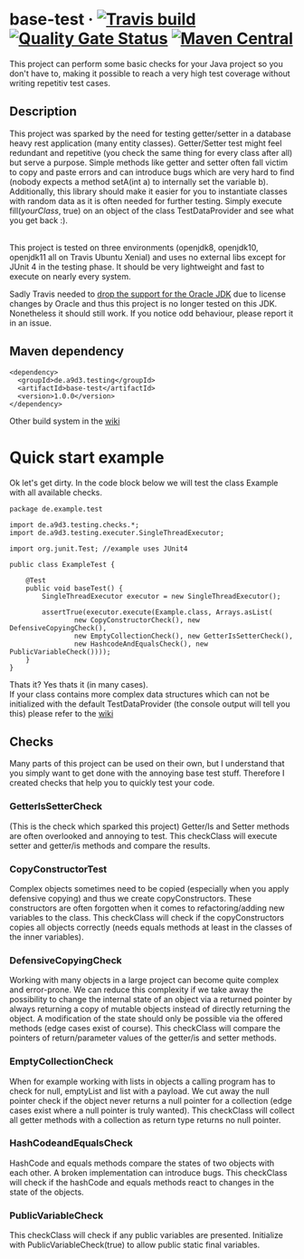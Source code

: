 # base-test &middot; [![Travis build](https://api.travis-ci.com/Mixermachine/base-test.svg?branch=master)](https://travis-ci.com/Mixermachine/base-test) [![Quality Gate Status](https://sonarcloud.io/api/project_badges/measure?project=Mixermachine_base-test&metric=alert_status)](https://sonarcloud.io/dashboard?id=Mixermachine_base-test) [![Maven Central](https://img.shields.io/maven-central/v/de.a9d3.testing/base-test)](https://search.maven.org/artifact/de.a9d3.testing/base-test)

This project can perform some basic checks for your Java project so you don't have to, making it possible to reach a very high test coverage without writing repetitiv test cases.

## Description
This project was sparked by the need for testing getter/setter in a database heavy rest application (many entity classes).
Getter/Setter test might feel redundant and repetitive (you check the same thing for every class after all) but serve a purpose. 
Simple methods like getter and setter often fall victim to copy and paste errors and can introduce bugs which are very hard to find (nobody expects a method setA(int a) to internally set the variable b).
Additionally, this library should make it easier for you to instantiate classes with random data as it is often needed for further testing.
Simply execute fill(*yourClass*, true) on an object of the class TestDataProvider and see what you get back :).

<br/>
This project is tested on three environments (openjdk8, openjdk10, openjdk11 all on Travis Ubuntu Xenial) and uses no external libs except for JUnit 4 in the testing phase.
It should be very lightweight and fast to execute on nearly every system.

Sadly Travis needed to [drop the support for the Oracle JDK](https://github.com/sormuras/bach/issues/56) due to license changes by Oracle
and thus this project is no longer tested on this JDK.
Nonetheless it should still work. If you notice odd behaviour, please report it in an issue.

## Maven dependency
```
<dependency>
  <groupId>de.a9d3.testing</groupId>
  <artifactId>base-test</artifactId>
  <version>1.0.0</version>
</dependency>
```
Other build system in the [wiki](https://github.com/Mixermachine/base-test/wiki/Download-and-Install)

# Quick start example
Ok let's get dirty. In the code block below we will test the class Example with all available checks.
```
package de.example.test

import de.a9d3.testing.checks.*;
import de.a9d3.testing.executer.SingleThreadExecutor;

import org.junit.Test; //example uses JUnit4

public class ExampleTest {

    @Test
    public void baseTest() {
        SingleThreadExecutor executor = new SingleThreadExecutor();

        assertTrue(executor.execute(Example.class, Arrays.asList( 
                new CopyConstructorCheck(), new DefensiveCopyingCheck(),
                new EmptyCollectionCheck(), new GetterIsSetterCheck(),
                new HashcodeAndEqualsCheck(), new PublicVariableCheck())));
    }
}
```

Thats it? Yes thats it (in many cases).<br>
If your class contains more complex data structures which can not be initialized with the default TestDataProvider (the console output will tell you this) please refer to the [wiki](https://github.com/Mixermachine/base-test/wiki/Creating-a-custom-TestDataProvider)


## Checks
Many parts of this project can be used on their own, but I understand that you simply want to get done with the annoying base test stuff.
Therefore I created checks that help you to quickly test your code.

### GetterIsSetterCheck
(This is the check which sparked this project)
Getter/Is and Setter methods are often overlooked and annoying to test.
This checkClass will execute setter and getter/is methods and compare the results.

### CopyConstructorTest
Complex objects sometimes need to be copied (especially when you apply defensive copying) and thus we create copyConstructors.
These constructors are often forgotten when it comes to refactoring/adding new variables to the class.
This checkClass will check if the copyConstructors copies all objects correctly (needs equals methods at least in the classes of the inner variables).

### DefensiveCopyingCheck
Working with many objects in a large project can become quite complex and error-prone.
We can reduce this complexity if we take away the possibility to change the internal state of an object via a returned pointer by always returning a copy of mutable objects instead of directly returning the object.
A modification of the state should only be possible via the offered methods (edge cases exist of course).
This checkClass will compare the pointers of return/parameter values of the getter/is and setter methods.

### EmptyCollectionCheck
When for example working with lists in objects a calling program has to check for null, emptyList and list with a payload.
We cut away the null pointer check if the object never returns a null pointer for a collection (edge cases exist where a null pointer is truly wanted).
This checkClass will collect all getter methods with a collection as return type returns no null pointer.

### HashCodeandEqualsCheck
HashCode and equals methods compare the states of two objects with each other. A broken implementation can introduce bugs.
This checkClass will check if the hashCode and equals methods react to changes in the state of the objects.

### PublicVariableCheck
This checkClass will check if any public variables are presented. Initialize with PublicVariableCheck(true) to allow public static final variables.
